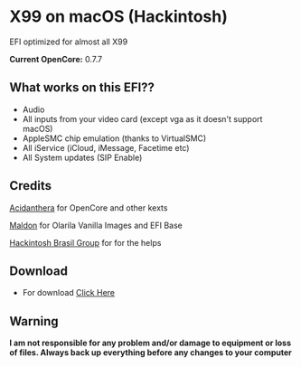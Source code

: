 # X99 on macOS (Hackintosh)
EFI optimized for almost all X99

**Current OpenCore:** 0.7.7

## What works on this EFI??

- Audio
- All inputs from your video card (except vga as it doesn't support macOS)
- AppleSMC chip emulation (thanks to VirtualSMC)
- All iService (iCloud, iMessage, Facetime etc)
- All System updates (SIP Enable)


## Credits

[Acidanthera](https://github.com/acidanthera) for OpenCore and other kexts

[Maldon](Olarila.com) for Olarila Vanilla Images and EFI Base

[Hackintosh Brasil Group](https://t.me/hackintoshbr) for for the helps


## Download
 
- For download [Click Here](https://github.com/hibrunofilho/X99-EFI-OpenCore/releases) 


## Warning

**I am not responsible for any problem and/or damage to equipment or loss of files. Always back up everything before any changes to your computer**
